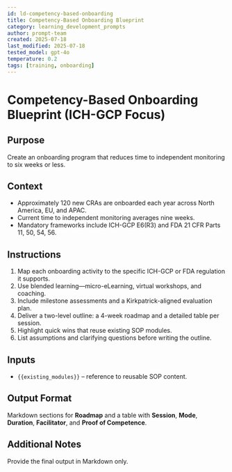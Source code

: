 ```yaml
---
id: ld-competency-based-onboarding
title: Competency-Based Onboarding Blueprint
category: learning_development_prompts
author: prompt-team
created: 2025-07-18
last_modified: 2025-07-18
tested_model: gpt-4o
temperature: 0.2
tags: [training, onboarding]
---
```


# Competency-Based Onboarding Blueprint (ICH-GCP Focus)

## Purpose

Create an onboarding program that reduces time to independent monitoring to six weeks or less.

## Context

- Approximately 120 new CRAs are onboarded each year across North America, EU, and APAC.
- Current time to independent monitoring averages nine weeks.
- Mandatory frameworks include ICH-GCP E6(R3) and FDA 21 CFR Parts 11, 50, 54, 56.

## Instructions

1. Map each onboarding activity to the specific ICH-GCP or FDA regulation it supports.
1. Use blended learning—micro-eLearning, virtual workshops, and coaching.
1. Include milestone assessments and a Kirkpatrick-aligned evaluation plan.
1. Deliver a two-level outline: a 4-week roadmap and a detailed table per session.
1. Highlight quick wins that reuse existing SOP modules.
1. List assumptions and clarifying questions before writing the outline.

## Inputs

- `{{existing_modules}}` – reference to reusable SOP content.

## Output Format

Markdown sections for **Roadmap** and a table with **Session**, **Mode**, **Duration**, **Facilitator**, and **Proof of Competence**.

## Additional Notes

Provide the final output in Markdown only.
